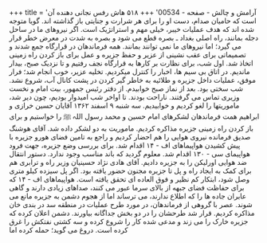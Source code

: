 +++
title = 'آرامش و چالش - صفحه - 00534'
+++
۵۱۸ هاش رفس نجانی دهنده آن است که حامیان صدام، دست او را برای هر شرارت و جنایتی باز گذاشته اند. گویا متوجه شده اند که هدف عملیات خیبر، خیلی مهم و استراتژیک است. اگر نیروهای ما در ساحل دجله بمانند، راه اصلی بغداد ـ بصره قطع می شود و بصره به شدت در معرض خطر قرار می گیرد؛ اما نیروهای ما نمی توانند بمانند. همه فرماندهان در قرارگاه جمع شدند و تصمیماتی برای عقب نشینی از عزیر و حفظ جزیره و عمل برای باز کردن راه زمینی اتخاذ شد. اول شب، برای نظارت بر کارها به قرارگاه نجف رفتیم و تا نزدیک صبح، بیدار ماندیم. در اتاق بی سیم ها، اخبار را کنترل میکردیم. تخلیه عزیر، خوب انجام شد؛ فرار موفق، عملیات داخل جزیره و طلائیه به خاطر گیر کردن در پشت کانال آب، شروع نشد. شب سختی بود. بعد از نماز صبح خوابیدم. از دفتر رئیس جمهور، بیت امام و نخست وزیری تماس می گرفتند. ناراحت بودند. تا اواخر شب امیدوار بودیم، چون دیر شد، ماموریتها را لغو کردیم و خوابیدیم. سه شنبه ۹ اسفند ۱۳۶۲ آقایان حسین خرازی و ابراهیم همت فرماندهان لشکرهای امام حسین و محمد رسول اللہ ﷺ را خواستیم و برای باز کردن راه زمینی جزیره مذاکره کردیم. ماموریت به دو لشکر داده شد. آقای هوشنگ صدیق فرمانده نیروی هوایی را هم احضار کردیم و راجع به تامین فضای هورو جزیره با پیش کشیدن هواپیماهای اف - ۱۴ اقدام شد. برای بررسی وضع جزیره، جهت فرود هواپیمای سی - ۱۳۰ اقدام شد. معلوم گردید که باند مناسب وجود ندارد. دستور انتقال ضد هوایی اورلیکن را به جزیره دادیم. آقای هادی نژاد حسینیان وزیر راه و ترابری هم برای کمک به ایجاد راه و پل تا جزیره مجنون حضور یافته بود. اگر پل سیزده کیلو متری وصل شود، ابتکار کم نظیر و فوق العاده ای تحقق یافته است. هواپیماهای اف - ۱۴ که برای حفاظت فضای جبهه از بالای سرما عبور می کنند، صداهای زیادی دارند و گاهی عابران جاده ها را که اطلاع ندارند، می ترساند اما از هجوم دشمن به جزیره مانع می شوند. عصر با گروهی از فرماندهان، در مورد طرح عملیات در منطقه سد در بندی خان مذاکره کردیم. قرار شد طرحشان را در دو بخش جداگانه بیاورند. دشمن اعلان کرده که جزیره خارک را می زند و مدعی شده کار را شروع کرده و سه کشتی نفتکش را غرق کرده است. دروغ می گوید؛ حمله کرده اما
